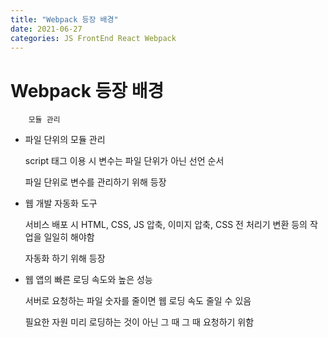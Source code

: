```yaml
---
title: "Webpack 등장 배경"
date: 2021-06-27
categories: JS FrontEnd React Webpack
---
```


# Webpack 등장 배경

        모듈 관리

- 파일 단위의 모듈 관리

  script 태그 이용 시 변수는 파일 단위가 아닌 선언 순서

  파일 단위로 변수를 관리하기 위해 등장

- 웹 개발 자동화 도구

  서비스 배포 시 HTML, CSS, JS 압축, 이미지 압축, CSS 전 처리기 변환 등의 작업을 일일히 해야함

  자동화 하기 위해 등장

- 웹 앱의 빠른 로딩 속도와 높은 성능

  서버로 요청하는 파일 숫자를 줄이면 웹 로딩 속도 줄일 수 있음

  필요한 자원 미리 로딩하는 것이 아닌 그 때 그 때 요청하기 위함
